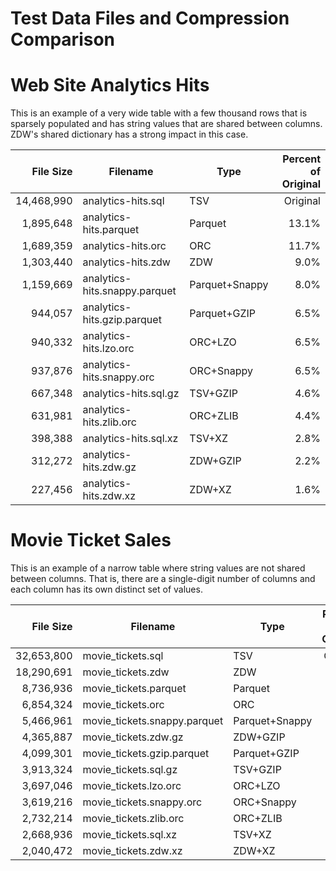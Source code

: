 # Test Data Files and Compression Comparison

# Web Site Analytics Hits

This is an example of a very wide table with a few thousand rows that is
sparsely populated and has string values that are shared between columns.
ZDW's shared dictionary has a strong impact in this case.

| File Size  | Filename                      | Type           | Percent of Original |
|-----------:|-------------------------------|----------------|--------------------:|
| 14,468,990 | analytics-hits.sql            | TSV            | Original |
|  1,895,648 | analytics-hits.parquet        | Parquet        | 13.1% |
|  1,689,359 | analytics-hits.orc            | ORC            | 11.7% |
|  1,303,440 | analytics-hits.zdw            | ZDW            |  9.0% |
|  1,159,669 | analytics-hits.snappy.parquet | Parquet+Snappy |  8.0% |
|    944,057 | analytics-hits.gzip.parquet   | Parquet+GZIP   |  6.5% |
|    940,332 | analytics-hits.lzo.orc        | ORC+LZO        |  6.5% |
|    937,876 | analytics-hits.snappy.orc     | ORC+Snappy     |  6.5% |
|    667,348 | analytics-hits.sql.gz         | TSV+GZIP       |  4.6% |
|    631,981 | analytics-hits.zlib.orc       | ORC+ZLIB       |  4.4% |
|    398,388 | analytics-hits.sql.xz         | TSV+XZ         |  2.8% |
|    312,272 | analytics-hits.zdw.gz         | ZDW+GZIP       |  2.2% |
|    227,456 | analytics-hits.zdw.xz         | ZDW+XZ         |  1.6% |

# Movie Ticket Sales

This is an example of a narrow table where string
values are not shared between columns.
That is, there are a single-digit number of columns
and each column has its own distinct set of values.

| File Size  | Filename                      | Type           | Percent of Original |
|-----------:|-------------------------------|----------------|--------------------:|
| 32,653,800 | movie_tickets.sql             | TSV            | Original |
| 18,290,691 | movie_tickets.zdw             | ZDW            | 56.0% |
|  8,736,936 | movie_tickets.parquet         | Parquet        | 26.8% |
|  6,854,324 | movie_tickets.orc             | ORC            | 21.0% |
|  5,466,961 | movie_tickets.snappy.parquet  | Parquet+Snappy | 16.7% |
|  4,365,887 | movie_tickets.zdw.gz          | ZDW+GZIP       | 13.4% |
|  4,099,301 | movie_tickets.gzip.parquet    | Parquet+GZIP   | 12.6% |
|  3,913,324 | movie_tickets.sql.gz          | TSV+GZIP       | 12.0% |
|  3,697,046 | movie_tickets.lzo.orc         | ORC+LZO        | 11.3% |
|  3,619,216 | movie_tickets.snappy.orc      | ORC+Snappy     | 11.1% |
|  2,732,214 | movie_tickets.zlib.orc        | ORC+ZLIB       |  8.4% |
|  2,668,936 | movie_tickets.sql.xz          | TSV+XZ         |  8.2% |
|  2,040,472 | movie_tickets.zdw.xz          | ZDW+XZ         |  6.2% |
